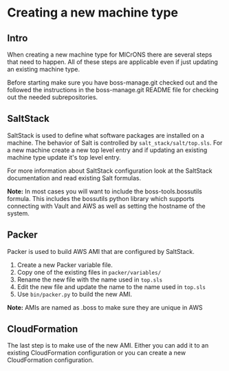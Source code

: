 Creating a new machine type
===========================

Intro
-----
When creating a new machine type for MICrONS there are several steps that need
to happen. All of these steps are applicable even if just updating an existing
machine type.

Before starting make sure you have boss-manage.git checked out and the followed
the instructions in the boss-manage.git README file for checking out the needed
subrepositories.

SaltStack
---------
SaltStack is used to define what software packages are installed on a machine.
The behavior of Salt is controlled by `salt_stack/salt/top.sls`. For a new
machine create a new top level entry and if updating an existing machine type
update it's top level entry.

For more information about SaltStack configuration look at the SaltStack
documentation and read existing Salt formulas.

**Note:** In most cases you will want to include the boss-tools.bossutils
formula. This includes the bossutils python library which supports connecting
with Vault and AWS as well as setting the hostname of the system.

Packer
------
Packer is used to build AWS AMI that are configured by SaltStack.

1. Create a new Packer variable file.
  1. Copy one of the existing files in `packer/variables/`
  2. Rename the new file with the name used in `top.sls`
  3. Edit the new file and update the name to the name used in `top.sls`
2. Use `bin/packer.py` to build the new AMI.

**Note:** AMIs are named as <name>.boss to make sure they are unique in AWS

CloudFormation
--------------
The last step is to make use of the new AMI. Either you can add it to an
existing CloudFormation configuration or you can create a new CloudFormation
configuration.
